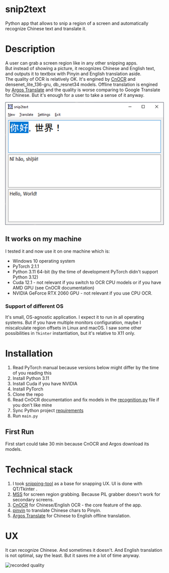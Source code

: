 # snip2text
Python app that allows to snip a region of a screen and automatically recognize Chinese text and translate it.

# Description
A user can grab a screen region like in any other snipping apps.<br>
But instead of showing a picture, it recognizes Chinese and English text, and outputs it to textbox with Pinyin and English translation aside.<br>
The quality of OCR is relatively OK. It's engined by [CnOCR](https://github.com/breezedeus/CnOCR) and densenet_lite_136-gru, db_resnet34 models.
Offline translation is engined by [Argos Translate](https://github.com/argosopentech/argos-translate) and the quality is worse comparing to Google Translate for Chinese. But it's enough for a user to take a sense of it anyway. 

![app screenshot](docs/screenshot.png)

## It works on my machine
I tested it and now use it on one machine which is:
- Windows 10 operating system
- PyTorch 2.1.1
- Python 3.11 64-bit (by the time of development PyTorch didn't support Python 3.12)
- Cuda 12.1 - not relevant if you switch to OCR CPU models or if you have AMD GPU (see CnOCR documentation)
- NVIDIA GeForce RTX 2060 GPU - not relevant if you use CPU OCR.

### Support of different OS
It's small, OS-agnostic application. I expect it to run in all operating systems. But if you have multiple monitors configuration, maybe I miscalculate region offsets in Linux and macOS. I saw some other possibilities in ```Tkinter``` instantiation, but it's relative to X11 only.

# Installation
1. Read PyTorch manual because versions below might differ by the time of you reading this
2. Install Python 3.11
3. Install Cuda if you have NVIDIA
4. Install PyTorch
5. Clone the repo
6. Read CnOCR documentation and fix models in the [recognition.py](recognition.py#L4) file if you don't like mine
7. Sync Python project [requirements](requirements.txt)
8. Run ```main.py```

## First Run
First start could take 30 min because CnOCR and Argos download its models.

# Technical stack
1. I took [snipping-tool](https://github.com/harupy/snipping-tool) as a base for snapping UX. UI is done with QT/Tkinter .
2. [MSS](https://github.com/BoboTiG/python-mss) for screen region grabbing. Because PIL grabber doesn't work for secondary screens.
3. [CnOCR](https://github.com/breezedeus/CnOCR) for Chinese/English OCR - the core feature of the app.
4. [pinyin](https://pypi.org/project/pinyin/) to translate Chinese chars to Pinyin.
5. [Argos Translate](https://github.com/argosopentech/argos-translate) for Chinese to English offline translation.

# UX
It can recognize Chinese. And sometimes it doesn't. And English translation is not optimal, say the least. But it saves me a lot of time anyway.

![recorded quality](docs/ocr_and_translate.gif)
